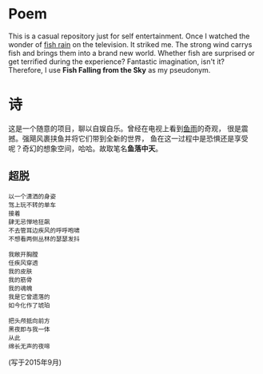 # Poem  
This is a casual repository just for self entertainment.
Once I watched the wonder of [fish rain](https://www.youtube.com/watch?v=MKWfNSFXzqw) on the television. It striked me.
The strong wind carrys fish and brings them into a brand new world. Whether fish are surprised or get terrified during the experience? 
Fantastic imagination, isn't it? Therefore, I use **Fish Falling from the Sky** as my pseudonym.

# 诗  
这是一个随意的项目，聊以自娱自乐。曾经在电视上看到[鱼雨](https://www.youtube.com/watch?v=MKWfNSFXzqw)的奇观，
很是震撼。强飓风裹挟鱼并将它们带到全新的世界，
鱼在这一过程中是恐惧还是享受呢？奇幻的想象空间，哈哈。故取笔名**鱼落中天**。
    
##  超脱

    以一个潇洒的身姿
    驾上玩不转的单车
    接着
    肆无忌惮地狂飙
    不去管耳边疾风的呼呼咆啸
    不想看两侧丛林的瑟瑟发抖

    我敞开胸膛
    任疾风穿透
    我的皮肤
    我的筋骨
    我的魂魄
    我是它曾遗落的
    如今化作了琥珀

    把头颅抵向前方
    黑夜即与我一体
    从此
    绵长无声的夜啼
    
(写于2015年9月)
